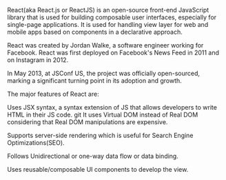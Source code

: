 React(aka React.js or ReactJS) is an open-source front-end JavaScript library that is used for building composable user interfaces, especially for single-page applications. It is used for handling view layer for web and mobile apps based on components in a declarative approach.

React was created by Jordan Walke, a software engineer working for Facebook. React was first deployed on Facebook's News Feed in 2011 and on Instagram in 2012.

In May 2013, at JSConf US, the project was officially open-sourced, marking a significant turning point in its adoption and growth.

The major features of React are:

Uses JSX syntax, a syntax extension of JS that allows developers to write HTML in their JS code.
git 
It uses Virtual DOM instead of Real DOM considering that Real DOM manipulations are expensive.

Supports server-side rendering which is useful for Search Engine Optimizations(SEO).

Follows Unidirectional or one-way data flow or data binding.

Uses reusable/composable UI components to develop the view.